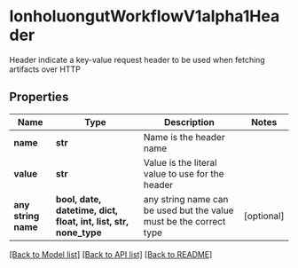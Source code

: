# IonholuongutWorkflowV1alpha1Header

Header indicate a key-value request header to be used when fetching artifacts over HTTP

## Properties
Name | Type | Description | Notes
------------ | ------------- | ------------- | -------------
**name** | **str** | Name is the header name | 
**value** | **str** | Value is the literal value to use for the header | 
**any string name** | **bool, date, datetime, dict, float, int, list, str, none_type** | any string name can be used but the value must be the correct type | [optional]

[[Back to Model list]](../README.md#documentation-for-models) [[Back to API list]](../README.md#documentation-for-api-endpoints) [[Back to README]](../README.md)


